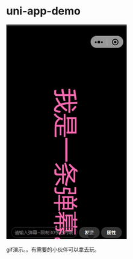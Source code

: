 # uni-app-demo

![image](https://github.com/byebyebai/uni-app-demo/blob/master/demo.gif)

gif演示。。有需要的小伙伴可以拿去玩。

